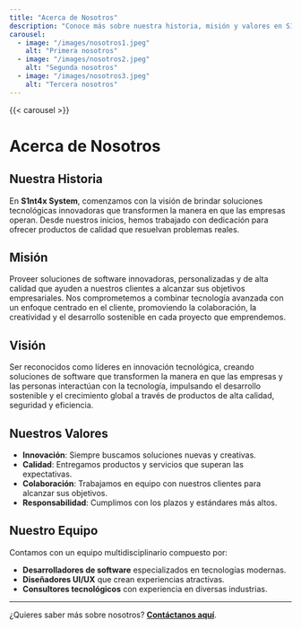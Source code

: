 ```yaml
---
title: "Acerca de Nosotros"
description: "Conoce más sobre nuestra historia, misión y valores en S1nt4x System."
carousel:
  - image: "/images/nosotros1.jpeg"
    alt: "Primera nosotros"
  - image: "/images/nosotros2.jpeg"
    alt: "Segunda nosotros"
  - image: "/images/nosotros3.jpeg"
    alt: "Tercera nosotros"
---
```


{{< carousel >}}
# Acerca de Nosotros

## Nuestra Historia
En **S1nt4x System**, comenzamos con la visión de brindar soluciones tecnológicas innovadoras que transformen la manera en que las empresas operan. Desde nuestros inicios, hemos trabajado con dedicación para ofrecer productos de calidad que resuelvan problemas reales.

## Misión
Proveer soluciones de software innovadoras, personalizadas y de alta calidad que ayuden a nuestros clientes a alcanzar sus objetivos empresariales. Nos comprometemos a combinar tecnología avanzada con un enfoque centrado en el cliente, promoviendo la colaboración, la creatividad y el desarrollo sostenible en cada proyecto que emprendemos.
## Visión
Ser reconocidos como líderes en innovación tecnológica, creando soluciones de software que transformen la manera en que las empresas y las personas interactúan con la tecnología, impulsando el desarrollo sostenible y el crecimiento global a través de productos de alta calidad, seguridad y eficiencia.

## Nuestros Valores
- **Innovación**: Siempre buscamos soluciones nuevas y creativas.
- **Calidad**: Entregamos productos y servicios que superan las expectativas.
- **Colaboración**: Trabajamos en equipo con nuestros clientes para alcanzar sus objetivos.
- **Responsabilidad**: Cumplimos con los plazos y estándares más altos.

## Nuestro Equipo
Contamos con un equipo multidisciplinario compuesto por:
- **Desarrolladores de software** especializados en tecnologías modernas.
- **Diseñadores UI/UX** que crean experiencias atractivas.
- **Consultores tecnológicos** con experiencia en diversas industrias.

---

¿Quieres saber más sobre nosotros? **[Contáctanos aquí](/contacto/)**.
